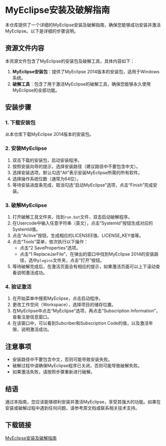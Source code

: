 # MyEclipse安装及破解指南

本仓库提供了一个详细的MyEclipse安装及破解指南，确保您能够成功安装并激活MyEclipse。以下是详细的步骤说明。

## 资源文件内容

本资源文件包含了MyEclipse的安装包及破解工具，具体内容如下：

1. **MyEclipse安装包**：提供了MyEclipse 2014版本的安装包，适用于Windows系统。
2. **破解工具**：包含了用于激活MyEclipse的破解工具，确保您能够永久使用MyEclipse的全部功能。

## 安装步骤

### 1. 下载安装包

从本仓库下载MyEclipse 2014版本的安装包。

### 2. 安装MyEclipse

1. 双击下载的安装包，启动安装程序。
2. 按照安装向导的提示，选择安装路径（建议路径中不要包含中文）。
3. 选择安装选项，默认勾选“All”表示安装MyEclipse所需的所有软件。
4. 选择操作系统位数（通常为64位）。
5. 等待安装进度条完成，取消勾选“启动MyEclipse”选项，点击“Finish”完成安装。

### 3. 破解MyEclipse

1. 打开破解工具文件夹，找到`run.bat`文件，双击启动破解程序。
2. 在Usercode中输入任意字符串（英文），点击“SystemId”按钮生成对应的SystemId值。
3. 点击“Active”按钮，生成相应的LICENSEE值、LICENSE_KEY值等。
4. 点击“Tools”菜单，依次执行以下操作：
   - 点击“2 SaveProperties”选项。
   - 点击“1 ReplaceJarFile”，在弹出的窗口中找到MyEclipse 2014的安装路径，选中`plugins`文件夹，点击“打开”按钮。
5. 等待破解完成后，在激活页面会有相应的提示，如果激活页面可以上下滚动查看说明激活成功。

### 4. 验证激活

1. 在开始菜单中搜索MyEclipse，点击启动程序。
2. 更改工作空间（Workspace），选择项目的储存位置。
3. 在MyEclipse中点击“MyEclipse”选项，再点击“Subscription Information”，查看注册信息窗口。
4. 在该窗口中，可以看到Subcriber和Subscription Code的值，以及激活年限，说明激活成功。

## 注意事项

- 安装路径中不要包含中文，否则可能导致安装失败。
- 破解过程中请确保MyEclipse程序已关闭，否则可能导致破解失败。
- 如果激活失败，请按照步骤重新进行破解。

## 结语

通过本指南，您应该能够顺利安装并激活MyEclipse，享受其强大的功能。如果在安装或破解过程中遇到任何问题，请参考原文档或联系相关技术支持。

## 下载链接

[MyEclipse安装及破解指南](https://pan.quark.cn/s/633fddee0ea6)